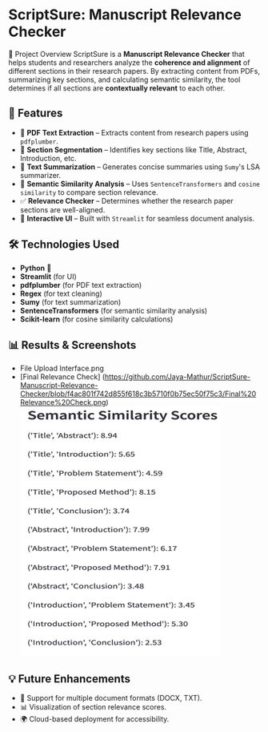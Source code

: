 # ScriptSure: Manuscript Relevance Checker
📌 Project Overview
ScriptSure is a **Manuscript Relevance Checker** that helps students and researchers analyze the **coherence and alignment** of different sections in their research papers. By extracting content from PDFs, summarizing key sections, and calculating semantic similarity, the tool determines if all sections are **contextually relevant** to each other.

## 🚀 Features
- 📄 **PDF Text Extraction** – Extracts content from research papers using `pdfplumber`.
- 📖 **Section Segmentation** – Identifies key sections like Title, Abstract, Introduction, etc.
- 📝 **Text Summarization** – Generates concise summaries using `Sumy`'s LSA summarizer.
- 🤖 **Semantic Similarity Analysis** – Uses `SentenceTransformers` and `cosine similarity` to compare section relevance.
- ✅ **Relevance Checker** – Determines whether the research paper sections are well-aligned.
- 🎨 **Interactive UI** – Built with `Streamlit` for seamless document analysis.

## 🛠️ Technologies Used
- **Python** 🐍
- **Streamlit** (for UI)
- **pdfplumber** (for PDF text extraction)
- **Regex** (for text cleaning)
- **Sumy** (for text summarization)
- **SentenceTransformers** (for semantic similarity analysis)
- **Scikit-learn** (for cosine similarity calculations)

## 📊 Results & Screenshots
- File Upload Interface.png
- [Final Relevance Check] (https://github.com/Jaya-Mathur/ScriptSure-Manuscript-Relevance-Checker/blob/f4ac801f742d855f618c3b5710f0b75ec50f75c3/Final%20Relevance%20Check.png)
![Semantic Similarity Analysis](semantic_similarity_scores.png)

## 💡 Future Enhancements
- 📑 Support for multiple document formats (DOCX, TXT).
- 📊 Visualization of section relevance scores.
- 🌍 Cloud-based deployment for accessibility.
